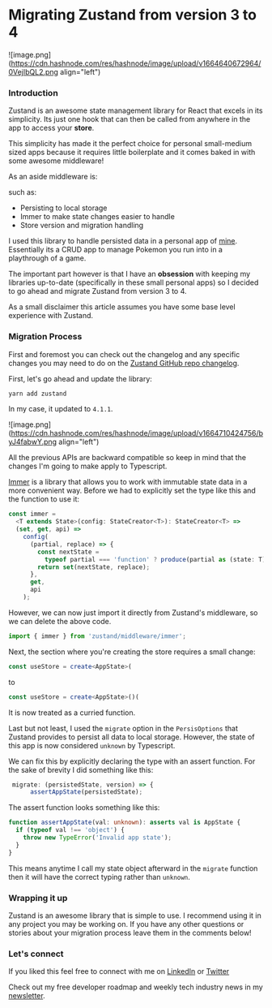 # Migrating Zustand from version 3 to 4


![image.png](https://cdn.hashnode.com/res/hashnode/image/upload/v1664640672964/0VejIbQL2.png align="left")

### Introduction

Zustand is an awesome state management library for React that excels in its simplicity. Its just one hook that can then be called from anywhere in the app to access your **store**. 

This simplicity has made it the perfect choice for personal small-medium sized apps because it requires little boilerplate and it comes baked in with some awesome middleware!

As an aside middleware is:

such as:

- Persisting to local storage
- Immer to make state changes easier to handle
- Store version and migration handling

I used this library to handle persisted data in a personal app of [mine](https://nuzlocke.netlify.app/). Essentially its a CRUD app to manage Pokemon you run into in a playthrough of a game.

The important part however is that I have an **obsession** with keeping my libraries up-to-date (specifically in these small personal apps) so I decided to go ahead and migrate Zustand from version 3 to 4.

As a small disclaimer this article assumes you have some base level experience with Zustand.

### Migration Process

First and foremost you can check out the changelog and any specific changes you may need to do on the [Zustand GitHub repo changelog](https://github.com/pmndrs/zustand/releases).

First, let's go ahead and update the library:

```ts
yarn add zustand
```
In my case, it updated to `4.1.1`.

![image.png](https://cdn.hashnode.com/res/hashnode/image/upload/v1664710424756/byJ4fabwY.png align="left")

All the previous APIs are backward compatible so keep in mind that the changes I'm going to make apply to Typescript.

[Immer](https://immerjs.github.io/immer/) is a library that allows you to work with immutable state data in a more convenient way. Before we had to explicitly set the type like this and the function to use it:

```ts
const immer =
  <T extends State>(config: StateCreator<T>): StateCreator<T> =>
  (set, get, api) =>
    config(
      (partial, replace) => {
        const nextState =
          typeof partial === 'function' ? produce(partial as (state: T) => T) : (partial as T);
        return set(nextState, replace);
      },
      get,
      api
    );
```

However, we can now just import it directly from Zustand's middleware, so we can delete the above code.

```ts
import { immer } from 'zustand/middleware/immer';
```
Next,  the section where you're creating the store requires a small change:

```ts
const useStore = create<AppState>(
```

to

```ts
const useStore = create<AppState>()(
```

It is now treated as a curried function.

Last but not least, I used the `migrate` option in the `PersisOptions` that Zustand provides to persist all data to local storage. However, the state of this app is now considered `unknown` by Typescript.

We can fix this by explicitly declaring the type with an assert function. For the sake of brevity I did something like this:

```ts
 migrate: (persistedState, version) => {
      assertAppState(persistedState);
```

The assert function looks something like this:

```ts
function assertAppState(val: unknown): asserts val is AppState {
  if (typeof val !== 'object') {
    throw new TypeError('Invalid app state');
  }
}
```

This means anytime I call my state object afterward in the `migrate` function then it will have the correct typing rather than `unknown`.

### Wrapping it up

Zustand is an awesome library that is simple to use. I recommend using it in any project you may be working on. If you have any other questions or stories about your migration process leave them in the comments below!

### Let's connect

If you liked this feel free to connect with me on [LinkedIn](https://www.linkedin.com/in/relatablecode) or [Twitter](https://twitter.com/relatablecoder)

Check out my free developer roadmap and weekly tech industry news in my [newsletter](https://relatablecode.substack.com/).